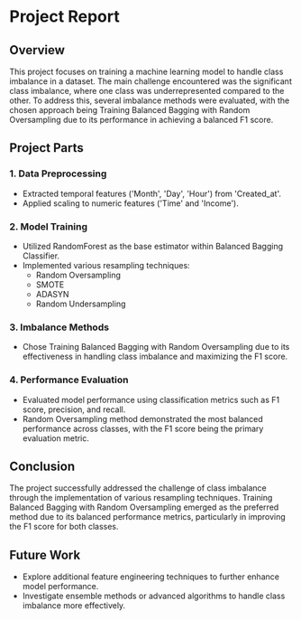 # Project Report

## Overview

This project focuses on training a machine learning model to handle class imbalance in a dataset. The main challenge encountered was the significant class imbalance, where one class was underrepresented compared to the other. To address this, several imbalance methods were evaluated, with the chosen approach being Training Balanced Bagging with Random Oversampling due to its performance in achieving a balanced F1 score.

## Project Parts

### 1. Data Preprocessing

- Extracted temporal features ('Month', 'Day', 'Hour') from 'Created_at'.
- Applied scaling to numeric features ('Time' and 'Income').

### 2. Model Training

- Utilized RandomForest as the base estimator within Balanced Bagging Classifier.
- Implemented various resampling techniques:
  - Random Oversampling
  - SMOTE
  - ADASYN
  - Random Undersampling

### 3. Imbalance Methods

- Chose Training Balanced Bagging with Random Oversampling due to its effectiveness in handling class imbalance and maximizing the F1 score.

### 4. Performance Evaluation

- Evaluated model performance using classification metrics such as F1 score, precision, and recall.
- Random Oversampling method demonstrated the most balanced performance across classes, with the F1 score being the primary evaluation metric.

## Conclusion

The project successfully addressed the challenge of class imbalance through the implementation of various resampling techniques. Training Balanced Bagging with Random Oversampling emerged as the preferred method due to its balanced performance metrics, particularly in improving the F1 score for both classes.

## Future Work

- Explore additional feature engineering techniques to further enhance model performance.
- Investigate ensemble methods or advanced algorithms to handle class imbalance more effectively.

